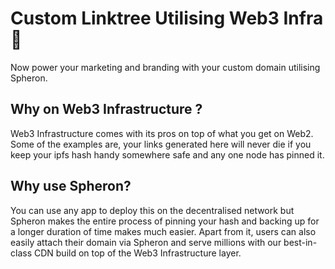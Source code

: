 # Custom Linktree Utilising Web3 Infra  :muscle: 
Now power your marketing and branding with your custom domain utilising Spheron.

## Why on Web3 Infrastructure ?

Web3 Infrastructure comes with its pros on top of what you get on Web2. 
Some of the examples are, your links generated here will never die if you keep your ipfs hash handy somewhere safe and any one node has pinned it.

## Why use Spheron?
You can use any app to deploy this on the decentralised network but 
Spheron makes the entire process of pinning your hash and backing up for a longer duration of time makes much easier. Apart from it, users can also easily attach their domain via Spheron and serve millions with our best-in-class CDN build on top of the Web3 Infrastructure layer.
